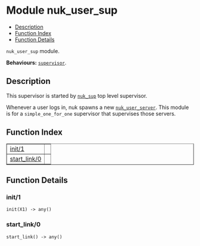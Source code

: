 

# Module nuk_user_sup #
* [Description](#description)
* [Function Index](#index)
* [Function Details](#functions)

`nuk_user_sup` module.

__Behaviours:__ [`supervisor`](supervisor.md).

<a name="description"></a>

## Description ##

This supervisor is started by [`nuk_sup`](nuk_sup.md) top level supervisor.

Whenever a user logs in, nuk spawns a new [`nuk_user_server`](nuk_user_server.md). This
module is for a `simple_one_for_one` supervisor that supervises those
servers.<a name="index"></a>

## Function Index ##


<table width="100%" border="1" cellspacing="0" cellpadding="2" summary="function index"><tr><td valign="top"><a href="#init-1">init/1</a></td><td></td></tr><tr><td valign="top"><a href="#start_link-0">start_link/0</a></td><td></td></tr></table>


<a name="functions"></a>

## Function Details ##

<a name="init-1"></a>

### init/1 ###

`init(X1) -> any()`

<a name="start_link-0"></a>

### start_link/0 ###

`start_link() -> any()`

